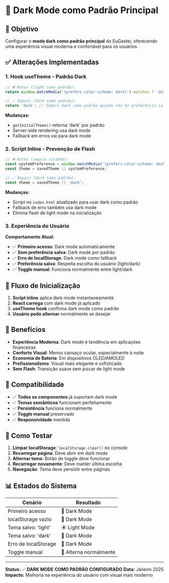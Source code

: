 # 🌙 Dark Mode como Padrão Principal

## 🎯 Objetivo
Configurar o **modo dark como padrão principal** do EuGastei, oferecendo uma experiência visual moderna e confortável para os usuários.

## ✅ Alterações Implementadas

### 1. **Hook useTheme - Padrão Dark**
```typescript
// ❌ Antes (light como padrão):
return window.matchMedia('(prefers-color-scheme: dark)').matches ? 'dark' : 'light';

// ✅ Depois (dark como padrão):
return 'dark'; // Sempre dark como padrão quando não há preferência salva
```

**Mudanças:**
- `getInitialTheme()` retorna 'dark' por padrão
- Server-side rendering usa dark mode
- Fallback em erros vai para dark mode

### 2. **Script Inline - Prevenção de Flash**
```javascript
// ❌ Antes (seguia sistema):
const systemPreference = window.matchMedia('(prefers-color-scheme: dark)').matches ? 'dark' : 'light';
const theme = savedTheme || systemPreference;

// ✅ Depois (dark como padrão):
const theme = savedTheme || 'dark';
```

**Mudanças:**
- Script no `index.html` atualizado para usar dark como padrão
- Fallback de erro também usa dark mode
- Elimina flash de light mode na inicialização

### 3. **Experiência do Usuário**

**Comportamento Atual:**
- ✅ **Primeiro acesso**: Dark mode automaticamente
- ✅ **Sem preferência salva**: Dark mode por padrão
- ✅ **Erro de localStorage**: Dark mode como fallback
- ✅ **Preferência salva**: Respeita escolha do usuário (light/dark)
- ✅ **Toggle manual**: Funciona normalmente entre light/dark

## 🔄 Fluxo de Inicialização

1. **Script inline** aplica dark mode instantaneamente
2. **React carrega** com dark mode já aplicado
3. **useTheme hook** confirma dark mode como padrão
4. **Usuário pode alternar** normalmente se desejar

## 🎨 Benefícios

- **Experiência Moderna**: Dark mode é tendência em aplicações financeiras
- **Conforto Visual**: Menos cansaço ocular, especialmente à noite
- **Economia de Bateria**: Em dispositivos OLED/AMOLED
- **Profissionalismo**: Visual mais elegante e sofisticado
- **Sem Flash**: Transição suave sem piscar de light mode

## 🔧 Compatibilidade

- ✅ **Todos os componentes** já suportam dark mode
- ✅ **Temas semânticos** funcionam perfeitamente
- ✅ **Persistência** funciona normalmente
- ✅ **Toggle manual** preservado
- ✅ **Responsividade** mantida

## 🧪 Como Testar

1. **Limpar localStorage**: `localStorage.clear()` no console
2. **Recarregar página**: Deve abrir em dark mode
3. **Alternar tema**: Botão de toggle deve funcionar
4. **Recarregar novamente**: Deve manter última escolha
5. **Navegação**: Tema deve persistir entre páginas

## 📊 Estados do Sistema

| Cenário | Resultado |
|---------|-----------|
| Primeiro acesso | 🌙 Dark Mode |
| localStorage vazio | 🌙 Dark Mode |
| Tema salvo: 'light' | ☀️ Light Mode |
| Tema salvo: 'dark' | 🌙 Dark Mode |
| Erro de localStorage | 🌙 Dark Mode |
| Toggle manual | 🔄 Alterna normalmente |

---

**Status:** ✅ **DARK MODE COMO PADRÃO CONFIGURADO**
**Data:** Janeiro 2025
**Impacto:** Melhoria na experiência do usuário com visual mais moderno 